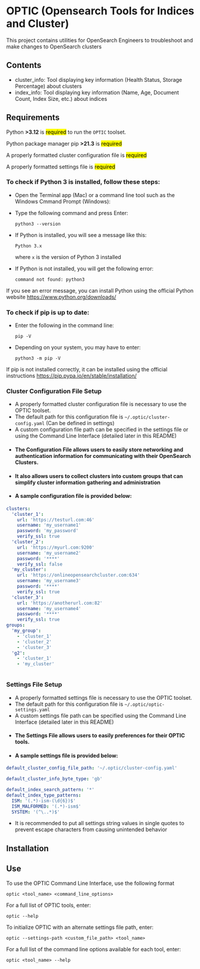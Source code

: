 # OPTIC (Opensearch Tools for Indices and Cluster)

This project contains utilities for OpenSearch Engineers to troubleshoot and make changes to OpenSearch clusters

## Contents

- cluster_info:  Tool displaying key information (Health Status, Storage Percentage) about clusters
- index_info:  Tool displaying key information (Name, Age, Document Count, Index Size, etc.) about indices

## Requirements
Python **>3.12** is <mark>required</mark> to run the ```OPTIC``` toolset.

Python package manager pip **>21.3** is <mark>required</mark>

A properly formatted cluster configuration file is <mark>required</mark>

A properly formatted settings file is <mark>required</mark>


### To check if Python 3 is installed, follow these steps:

* Open the Terminal app (Mac) or a command line tool such as the Windows Cmmand Prompt (Windows):
* Type the following command and press Enter:
    ```
    python3 --version
    ```

* If Python is installed, you will see a message like this:
    ```
    Python 3.x
    ```
    where ```x``` is the version of Python 3 installed

* If Python is not installed, you will get the following error:
    ```
    command not found: python3
    ```



If you see an error message, you can install Python using the official Python website https://www.python.org/downloads/

### To check if pip is up to date:
* Enter the following in the command line:
  ```
  pip -V
  ```

* Depending on your system, you may have to enter:
  ```
  python3 -m pip -V
  ```
If pip is not installed correctly, it can be installed using the official instructions
https://pip.pypa.io/en/stable/installation/

### Cluster Configuration File Setup
* A properly formatted cluster configuration file is necessary to use the OPTIC toolset.
* The default path for this configuration file is ```~/.optic/cluster-config.yaml``` (Can be defined in settings)
* A custom configuration file path can be specified in the settings file or using the Command Line Interface (detailed later in this README)
* #### The Configuration File allows users to easily store networking and authentication information for communicating with their OpenSearch Clusters.
* #### It also allows users to collect clusters into custom groups that can simplify cluster information gathering and administration
* #### A sample configuration file is provided below:
```yaml
clusters:
  'cluster_1':
    url: 'https://testurl.com:46'
    username: 'my_username1'
    password: 'my_password'
    verify_ssl: true
  'cluster_2':
    url: 'https://myurl.com:9200'
    username: 'my_username2'
    password: '****'
    verify_ssl: false
  'my_cluster':
    url: 'https://onlineopensearchcluster.com:634'
    username: 'my_username3'
    password: '****'
    verify_ssl: true
  'cluster_3':
    url: 'https://anotherurl.com:82'
    username: 'my_username4'
    password: '****'
    verify_ssl: true
groups:
  'my_group':
    - 'cluster_1'
    - 'cluster_2'
    - 'cluster_3'
  'g2':
    - 'cluster_1'
    - 'my_cluster'



```
### Settings File Setup
* A properly formatted settings file is necessary to use the OPTIC toolset.
* The default path for this configuration file is ```~/.optic/optic-settings.yaml```
* A custom settings file path can be specified using the Command Line Interface (detailed later in this README)
* #### The Settings File allows users to easily preferences for their OPTIC tools.
* #### A sample settings file is provided below:
```yaml
default_cluster_config_file_path: '~/.optic/cluster-config.yaml'

default_cluster_info_byte_type: 'gb'

default_index_search_pattern: '*'
default_index_type_patterns:
  ISM: '(.*)-ism-(\d{6})$'
  ISM_MALFORMED: '(.*)-ism$'
  SYSTEM: '(^\..*)$'

```
* It is recommended to put all settings string values in single quotes to prevent escape characters from causing unintended behavior

## Installation

## Use
To use the OPTIC Command Line Interface, use the following format
```
optic <tool_name> <command_line_options>
```
For a full list of OPTIC tools, enter:
```
optic --help
```
To initialize OPTIC with an alternate settings file path, enter:
```
optic --settings-path <custom_file_path> <tool_name>
```
For a full list of the command line options available for each tool, enter:
```
optic <tool_name> --help
```